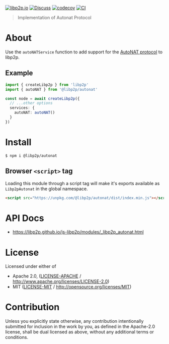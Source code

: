 [![libp2p.io](https://img.shields.io/badge/project-libp2p-yellow.svg?style=flat-square)](http://libp2p.io/)
[![Discuss](https://img.shields.io/discourse/https/discuss.libp2p.io/posts.svg?style=flat-square)](https://discuss.libp2p.io)
[![codecov](https://img.shields.io/codecov/c/github/libp2p/js-libp2p.svg?style=flat-square)](https://codecov.io/gh/libp2p/js-libp2p)
[![CI](https://img.shields.io/github/actions/workflow/status/libp2p/js-libp2p/main.yml?branch=main\&style=flat-square)](https://github.com/libp2p/js-libp2p/actions/workflows/main.yml?query=branch%3Amain)

> Implementation of Autonat Protocol

# About

Use the `autoNATService` function to add support for the [AutoNAT protocol](https://docs.libp2p.io/concepts/nat/autonat/)
to libp2p.

## Example

```typescript
import { createLibp2p } from 'libp2p'
import { autoNAT } from '@libp2p/autonat'

const node = await createLibp2p({
  // ...other options
  services: {
    autoNAT: autoNAT()
  }
})
```

# Install

```console
$ npm i @libp2p/autonat
```

## Browser `<script>` tag

Loading this module through a script tag will make it's exports available as `Libp2pAutonat` in the global namespace.

```html
<script src="https://unpkg.com/@libp2p/autonat/dist/index.min.js"></script>
```

# API Docs

- <https://libp2p.github.io/js-libp2p/modules/_libp2p_autonat.html>

# License

Licensed under either of

- Apache 2.0, ([LICENSE-APACHE](LICENSE-APACHE) / <http://www.apache.org/licenses/LICENSE-2.0>)
- MIT ([LICENSE-MIT](LICENSE-MIT) / <http://opensource.org/licenses/MIT>)

# Contribution

Unless you explicitly state otherwise, any contribution intentionally submitted for inclusion in the work by you, as defined in the Apache-2.0 license, shall be dual licensed as above, without any additional terms or conditions.
